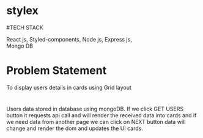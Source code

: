 # stylex

#TECH STACK

React js, 
Styled-components, 
Node js, 
Express js,  
Mongo DB


# Problem Statement

To display users details in cards using Grid layout 

#
Users data stored in database using mongoDB. If we click GET USERS button it requests api call and will render the received data into cards and if we need data from another page 
we can click on NEXT button data will change and render the dom and updates the UI cards.
